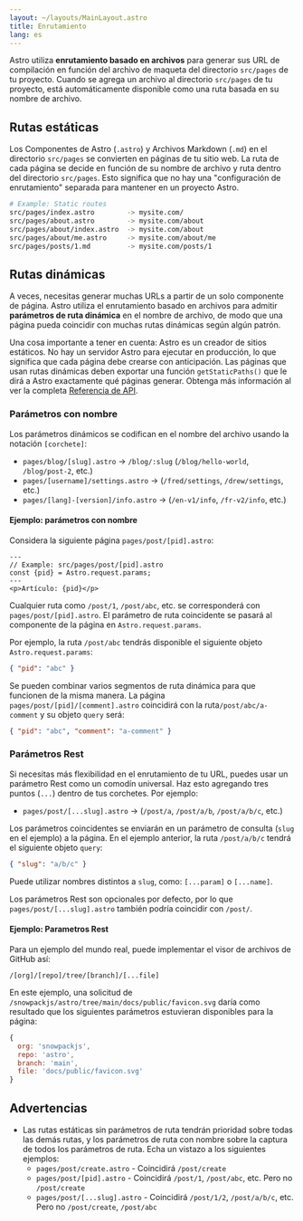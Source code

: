 ```yaml
---
layout: ~/layouts/MainLayout.astro
title: Enrutamiento
lang: es
---
```


Astro utiliza **enrutamiento basado en archivos** para generar sus URL de compilación en función del archivo de maqueta del directorio `src/pages` de tu proyecto. Cuando se agrega un archivo al directorio `src/pages` de tu proyecto, está automáticamente disponible como una ruta basada en su nombre de archivo.

## Rutas estáticas

Los Componentes de Astro (`.astro`) y Archivos Markdown (`.md`) en el directorio `src/pages` se convierten en páginas de tu sitio web. La ruta de cada página se decide en función de su nombre de archivo y ruta dentro del directorio `src/pages`. Esto significa que no hay una "configuración de enrutamiento" separada para mantener en un proyecto Astro.

```bash
# Example: Static routes
src/pages/index.astro        -> mysite.com/
src/pages/about.astro        -> mysite.com/about
src/pages/about/index.astro  -> mysite.com/about
src/pages/about/me.astro     -> mysite.com/about/me
src/pages/posts/1.md         -> mysite.com/posts/1
```

## Rutas dinámicas

A veces, necesitas generar muchas URLs a partir de un solo componente de página. Astro utiliza el enrutamiento basado en archivos para admitir **parámetros de ruta dinámica** en el nombre de archivo, de modo que una página pueda coincidir con muchas rutas dinámicas según algún patrón.

Una cosa importante a tener en cuenta: Astro es un creador de sitios estáticos. No hay un servidor Astro para ejecutar en producción, lo que significa que cada página debe crearse con anticipación. Las páginas que usan rutas dinámicas deben exportar una función `getStaticPaths()` que le dirá a Astro exactamente qué páginas generar. Obtenga más información al ver la completa [Referencia de API](/es/reference/api-reference#getstaticpaths).

### Parámetros con nombre

Los parámetros dinámicos se codifican en el nombre del archivo usando la notación `[corchete]`:

- `pages/blog/[slug].astro` → `/blog/:slug` (`/blog/hello-world`, `/blog/post-2`, etc.)
- `pages/[username]/settings.astro` → (`/fred/settings`, `/drew/settings`, etc.)
- `pages/[lang]-[version]/info.astro` → (`/en-v1/info`, `/fr-v2/info`, etc.)

#### Ejemplo: parámetros con nombre

Considera la siguiente página `pages/post/[pid].astro`:

```astro
---
// Example: src/pages/post/[pid].astro
const {pid} = Astro.request.params;
---
<p>Artículo: {pid}</p>
```

Cualquier ruta como `/post/1`, `/post/abc`, etc. se corresponderá con `pages/post/[pid].astro`. El parámetro de ruta coincidente se pasará al componente de la página en `Astro.request.params`.

Por ejemplo, la ruta `/post/abc` tendrás disponible el siguiente objeto `Astro.request.params`:

```json
{ "pid": "abc" }
```

Se pueden combinar varios segmentos de ruta dinámica para que funcionen de la misma manera. La página `pages/post/[pid]/[comment].astro` coincidirá con la ruta`/post/abc/a-comment` y su objeto `query` será:

```json
{ "pid": "abc", "comment": "a-comment" }
```

### Parámetros Rest

Si necesitas más flexibilidad en el enrutamiento de tu URL, puedes usar un parámetro Rest como un comodín universal. Haz esto agregando tres puntos (`...`) dentro de tus corchetes. Por ejemplo:

- `pages/post/[...slug].astro` → (`/post/a`, `/post/a/b`, `/post/a/b/c`, etc.)

Los parámetros coincidentes se enviarán en un parámetro de consulta (`slug` en el ejemplo) a la página. En el ejemplo anterior, la ruta `/post/a/b/c` tendrá el siguiente objeto `query`:

```json
{ "slug": "a/b/c" }
```

Puede utilizar nombres distintos a `slug`, como: `[...param]` o `[...name]`.

Los parámetros Rest son opcionales por defecto, por lo que `pages/post/[...slug].astro` también podría coincidir con `/post/`.

#### Ejemplo: Parametros Rest

Para un ejemplo del mundo real, puede implementar el visor de archivos de GitHub así:

```
/[org]/[repo]/tree/[branch]/[...file]
```

En este ejemplo, una solicitud de `/snowpackjs/astro/tree/main/docs/public/favicon.svg` daría como resultado que los siguientes parámetros estuvieran disponibles para la página:

```js
{
  org: 'snowpackjs',
  repo: 'astro',
  branch: 'main',
  file: 'docs/public/favicon.svg'
}
```

## Advertencias

- Las rutas estáticas sin parámetros de ruta tendrán prioridad sobre todas las demás rutas, y los parámetros de ruta con nombre sobre la captura de todos los parámetros de ruta. Echa un vistazo a los siguientes ejemplos:
  - `pages/post/create.astro` - Coincidirá `/post/create`
  - `pages/post/[pid].astro` - Coincidirá `/post/1`, `/post/abc`, etc. Pero no `/post/create`
  - `pages/post/[...slug].astro` - Coincidirá `/post/1/2`, `/post/a/b/c`, etc. Pero no `/post/create`, `/post/abc`
